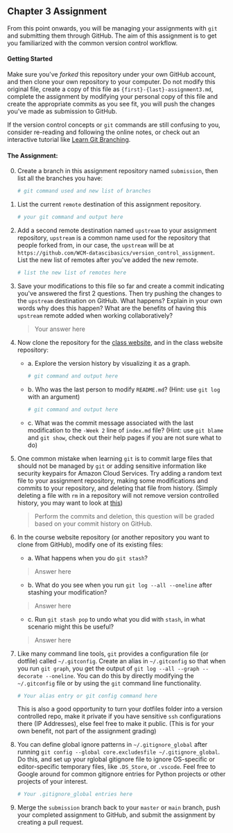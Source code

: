 ## Chapter 3 Assignment

From this point onwards, you will be managing your assignments with `git` and submitting them through GitHub. The aim of this assignment is to get you familiarized with the common version control workflow.

#### Getting Started
Make sure you've <em>forked</em> this repository under your own GitHub account, and then clone your own repository to your computer. Do not modify this original file, create a copy of this file as `{first}-{last}-assignment3.md`, complete the assignment by modifying your personal copy of this file and create the appropriate commits as you see fit, you will push the changes you've made as submission to GitHub.

If the version control concepts or `git` commands are still confusing to you, consider re-reading and following the online notes, or check out an interactive tutorial like [Learn Git Branching](https://learngitbranching.js.org/).

#### The Assignment:
 0. Create a branch in this assignment repository named `submission`, then list all the branches you have:
    ```bash
    # git command used and new list of branches
    ```

 1. List the current `remote` destination of this assignment repository. 

    ```bash
    # your git command and output here
    ```


 2. Add a second remote destination named `upstream` to your assignment repository, `upstream` is a common name used for the repository that people forked from, in our case, the `upstream` will be at `https://github.com/WCM-datascibasics/version_control_assignment`. List the new list of remotes after you've added the new remote. 
 
    ```bash
    # list the new list of remotes here
    ```

 3. Save your modifications to this file so far and create a commit indicating you've answered the first 2 questions. Then try pushing the changes to the `upstream` destination on GitHub. What happens? Explain in your own words why does this happen? What are the benefits of having this `upstream` remote added when working collaboratively?

    > Your answer here


 4. Now clone the repository for the [class website](https://github.com/WCM-datascibasics/wcm-datascibasics.github.io), and in the class website repository:
    - a. Explore the version history by visualizing it as a graph.
        ```bash
        # git command and output here
        ```

    - b. Who was the last person to modify `README.md`? (Hint: use `git log` with an argument)
        ```bash
        # git command and output here
        ```
    
    - c. What was the commit message associated with the last modification to the `-Week 2` line of `index.md` file? (Hint: use `git blame` and `git show`, check out their help pages if you are not sure what to do)

 5. One common mistake when learning `git` is to commit large files that should not be managed by `git` or adding sensitive information like security keypairs for Amazon Cloud Services. Try adding a random text file to your assignment repository, making some modifications and commits to your repository, and deleting that file from history. (Simply deleting a file with `rm` in a repository will not remove version controlled history, you may want to look at [this](https://help.github.com/articles/removing-sensitive-data-from-a-repository/))

    > Perform the commits and deletion, this question will be graded based on your commit history on GitHub.

 6. In the course website repository (or another repository you want to clone from GitHub), modify one of its existing files:
     - a. What happens when you do `git stash`?
     > Answer here
     - b. What do you see when you run `git log --all --oneline` after stashing your modification?
     > Answer here
     - c. Run `git stash pop` to undo what you did with `stash`, in what scenario might this be useful?
     > Answer here

 7. Like many command line tools, `git` provides a configuration file (or dotfile) called `~/.gitconfig`. Create an alias in `~/.gitconfig` so that when you run `git graph`, you get the output of `git log --all --graph --decorate --oneline`. You can do this by directly modifying the `~/.gitconfig` file or by using the `git` command line functionality.
    ```bash
    # Your alias entry or git config command here
    ```
    This is also a good opportunity to turn your dotfiles folder into a version controlled repo, make it private if you have sensitive `ssh` configurations there (IP Addresses), else feel free to make it public. (This is for your own benefit, not part of the assignment grading)

 8. You can define global ignore patterns in `~/.gitignore_global` after running `git config --global core.excludesfile ~/.gitignore_global`. Do this, and set up your rglobal gitignore file to ignore OS-specific or editor-specific temporary files, like `.DS_Store`, or `.vscode`. Feel free to Google around for common gitignore entries for Python projects or other projects of your interest.
    ```bash
    # Your .gitignore_global entries here
    ```
 9. Merge the `submission` branch back to your `master` or `main` branch, push your completed assignment to GitHub, and submit the assignment by creating a pull request.

